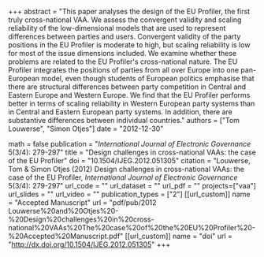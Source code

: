 +++
abstract = "This paper analyses the design of the EU Profiler, the first truly cross-national VAA. We assess the convergent validity and scaling reliability of the low-dimensional models that are used to represent differences between parties and users. Convergent validity of the party positions in the EU Profiler is moderate to high, but scaling reliability is low for most of the issue dimensions included. We examine whether these problems are related to the EU Profiler's cross-national nature. The EU Profiler integrates the positions of parties from all over Europe into one pan-European model, even though students of European politics emphasise that there are structural differences between party competition in Central and Eastern Europe and Western Europe. We find that the EU Profiler performs better in terms of scaling reliability in Western European party systems than in Central and Eastern European party systems. In addition, there are substantive differences between individual countries."
authors = ["Tom Louwerse", "Simon Otjes"]
date = "2012-12-30"

math = false
publication = "*International Journal of Electronic Governance* 5(3/4): 279-297"
title = "Design challenges in cross-national VAAs: the case of the EU Profiler"
doi = "10.1504/IJEG.2012.051305"
citation = "Louwerse, Tom & Simon Otjes (2012) Design challenges in cross-national VAAs: the case of the EU Profiler, *International Journal of Electronic Governance* 5(3/4): 279-297"
url_code = ""
url_dataset = ""
url_pdf = ""
projects=["vaa"]
url_slides = ""
url_video = ""
publication_types = ["2"]
[[url_custom]]
  name = "Accepted Manuscript"
  url = "pdf/pub/2012 Louwerse%20and%20Otjes%20-%20Design%20challenges%20in%20cross-national%20VAAs%20The%20case%20of%20the%20EU%20Profiler%20-%20Accepted%20Manuscript.pdf"
[[url_custom]]
  name = "doi"
  url = "http://dx.doi.org/10.1504/IJEG.2012.051305"
+++
